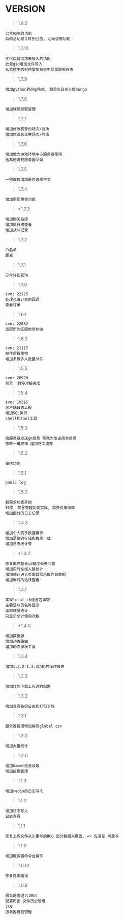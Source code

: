 # VERSION


> 1.8.0

    公告相关的功能
    将原活动相关转到公告, 活动留做功能


> 1.7.10

    优化运营需求未接入的功能
    批量gid增加文件导入
    从监控中的封停增加日志中保留聊天日志

> 1.7.9

    增加python转dmp格式, 和流水日志入库mongo


> 1.7.8

    增加球员球鞋管理


> 1.7.7

    增加修改赛季的场次/胜场
    增加修改总比赛场次/胜场


> 1.7.6

    增加做为游戏环境中心服务器使用
    给其他游戏服务器回调


> 1.7.5

    一键成神增加是否选择符文


> 1.7.4

    增加更配置表功能


> *1.7.3

    增加聊天监控
    增加排行榜查看
    增加战斗记录


> 1.7.2

    白名单
    超管

> 1.7.1

    订单详细查询

> 1.7.0

    svn: 22125
    处理充值订单的回调
    查看订单


> 1.6.1

    svn: 22082
    适配新的区服枚举状态


> 1.6.0

    svn: 21117
    邮件逻辑重构
    增加多服多人批量邮件


> 1.5.5

    svn: 20920
    禁言, 封停对接完成

> 1.5.4

    svn: 19315
    客户端日志上报
    增加SQL执行
    shell和tool工具



> 1.5.3

    给服务器发送gm信息 修改为发送简单信息
    修改一键成神 增加符文填充
    

> 1.5.2

    审核功能

> 1.5.1

    panic log

> 1.5.0

    新需求功能开始
    封停, 禁言管理功能完成, 需要对接游戏
    增加部分的日志记录

> 1.4.3

    增加个人赛季数据展示
    增加录像的存储和搜索下载
    增加日志统计等

> *1.4.2

    修复邮件超长id精度丢失问题
    增加实时在线人数统计
    增加统计进入页面自展示取昨日数据
    增加周月的活跃查看

> 1.4.1

    实现local_ch语言包读取
    主要是球员名称显示
    读取球员统计
    只显示总计使用次数

> *1.4.0

    增加数据源
    增加动态路由
    增加动态模板工具

> 1.3.4

    增加1.3.2-1.3.3功能的操作日志

> 1.3.3

    增加打包下载上传过的配置

> 1.3.2

    增加查看备份日志和打包下载

> 1.3.1

    服务器管理增加编辑global.csv

> 1.3.0

    增加大量统计



> 1.2.0

    增加Gamer信息读取
    增加区服管理

> 1.1.3

    增加redis的日志写入

> 1.1.2 

    增加日志写入 
    日志查看

> 1.1.1

    修复上传文件从头重写的BUG 部分数据未覆盖. => 先清空 再重写

> 1.1.0

    增加服务器命令台操作

> 1.0.10 

    修复路由错误

> 1.0.9

    服务器管理(CURD) 
    配置历史 文件历史管理
    分发
    服务器进程管理